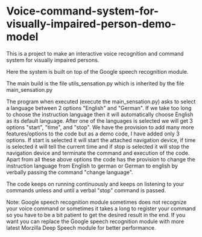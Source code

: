 # Voice-command-system-for-visually-impaired-person-demo-model
This is a project to make an interactive voice recognition and command system for visually impaired persons. 

Here the system is built on top of the Google speech recognition module. 

The main build is the file utils_sensation.py which is inherited by the file main_sensation.py

The program when executed (execute the main_sensation.py) asks to select a language between 2 options "English" and "German". If we take too long to choose the instruction language then it will automatically choose English as its default language. After one of the languages is selected we will get 3 options "start", "time", and "stop". We have the provision to add many more features/options to the code but as a demo code, I have added only 3 options. If start is selected it will start the attached navigation device, if time is selected it will tell the current time and if stop is selected it will stop the navigation device and terminate the command and execution of the code.
Apart from all these above options the code has the provision to change the instruction language from English to german or German to english by verbally passing the command "change language".

The code keeps on running continuously and keeps on listening to your commands unless and until a verbal "stop" command is passed. 

Note: Google speech recognition module sometimes does not recognize your voice command or sometimes it takes a long to register your command so you have to be a bit patient to get the desired result in the end.
If you want you can replace the Google speech recognition module with more latest Morzilla Deep Speech module for better performance. 
